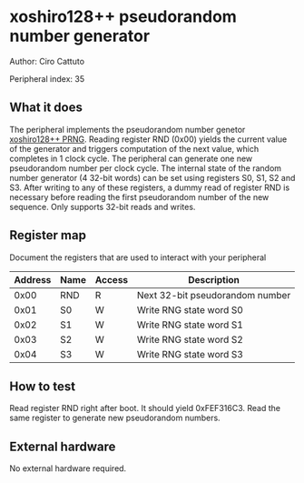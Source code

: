<!---

This file is used to generate your project datasheet. Please fill in the information below and delete any unused
sections.

The peripheral index is the number TinyQV will use to select your peripheral.  You will pick a free
slot when raising the pull request against the main TinyQV repository, and can fill this in then.  You
also need to set this value as the PERIPHERAL_NUM in your test script.

You can also include images in this folder and reference them in the markdown. Each image must be less than
512 kb in size, and the combined size of all images must be less than 1 MB.
-->

# xoshiro128++ pseudorandom number generator

Author: Ciro Cattuto

Peripheral index: 35

## What it does

The peripheral implements the pseudorandom number genetor [xoshiro128++ PRNG](https://prng.di.unimi.it/xoshiro128plusplus.c). Reading register RND (0x00) yields the current value of the generator and triggers computation of the next value, which completes in 1 clock cycle. The peripheral can generate one new pseudorandom number per clock cycle. The internal state of the random number generator (4 32-bit words) can be set using registers S0, S1, S2 and S3. After writing to any of these registers, a dummy read of register RND is necessary before reading the first pseudorandom number of the new sequence. Only supports 32-bit reads and writes.

## Register map

Document the registers that are used to interact with your peripheral

| Address | Name  | Access | Description                                                         |
|---------|-------|--------|---------------------------------------------------------------------|
| 0x00    | RND   | R      | Next 32-bit pseudorandom number                                     |
| 0x01    | S0    | W      | Write RNG state word S0                                             |
| 0x02    | S1    | W      | Write RNG state word S1                                             |
| 0x03    | S2    | W      | Write RNG state word S2                                             |
| 0x04    | S3    | W      | Write RNG state word S3                                             |

## How to test

Read register RND right after boot. It should yield 0xFEF316C3. Read the same register to generate new pseudorandom numbers.

## External hardware

No external hardware required.
